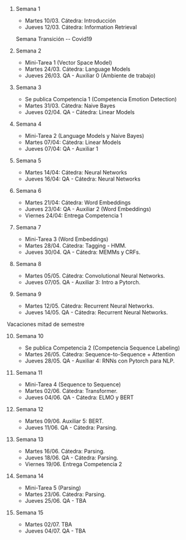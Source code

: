 

1. Semana 1
	
   * Martes 10/03. Cátedra: Introducción
   * Jueves 12/03. Cátedra: Information Retrieval
   
   Semana Transición -- Covid19
   
2. Semana 2
     * Mini-Tarea 1 (Vector Space Model)	 	
     * Martes 24/03. Cátedra: Language Models
     * Jueves 26/03.  QA - Auxiliar 0  (Ambiente de trabajo)  

3. Semana 3
    * Se publica Competencia 1 (Competencia Emotion Detection)
    * Martes 31/03. Cátedra: Naive Bayes
    * Jueves 02/04. QA - Cátedra:  Linear Models

4. Semana 4
     * Mini-Tarea 2 (Language Models y Naive Bayes)		
     * Martes 07/04: Cátedra:  Linear Models	 	
     * Jueves 07/04: QA -  Auxiliar 1
   

5. Semana 5

     * Martes 14/04: Cátedra:  Neural Networks
     * Jueves 16/04: QA - Cátedra: Neural Networks


6. Semana 6

     * Martes 21/04:  Cátedra: Word Embeddings 
     * Jueves 23/04:  QA - Auxiliar 2 (Word Embeddings) 
     * Viernes 24/04: Entrega Competencia 1

7. Semana 7
     * Mini-Tarea 3 (Word Embeddings)
     * Martes 28/04. Cátedra:  Tagging - HMM.  
     * Jueves 30/04. QA - Cátedra:  MEMMs y CRFs. 

8. Semana 8

     * Martes 05/05. Cátedra: Convolutional Neural Networks.
     * Jueves 07/05. QA - Auxiliar 3: Intro a Pytorch. 

9. Semana 9
     * Martes 12/05. Cátedra:  Recurrent Neural Networks. 
     * Jueves 14/05. QA - Cátedra:  Recurrent Neural Networks. 

Vacaciones mitad de semestre

10. Semana 10
      * Se publica Competencia 2 (Competencia Sequence Labeling) 
      * Martes 26/05.  Cátedra: Sequence-to-Sequence + Attention
      * Jueves 28/05.  QA - Auxiliar 4: RNNs con Pytorch para NLP.
11. Semana 11
      * Mini-Tarea 4 (Sequence to Sequence)
      * Martes 02/06. Cátedra: Transformer.  
      * Jueves 04/06. QA - Cátedra: ELMO y BERT

12. Semana 12

      * Martes 09/06. Auxiliar 5: BERT.    
      * Jueves 11/06. QA - Cátedra: Parsing.     

13. Semana 13

      * Martes 16/06. Cátedra: Parsing.  
      * Jueves 18/06. QA - Cátedra: Parsing. 
      * Viernes 19/06. Entrega Competencia 2

14. Semana 14
      * Mini-Tarea 5 (Parsing)
      * Martes 23/06. Cátedra: Parsing. 
      * Jueves 25/06. QA - TBA
      
15. Semana 15

      * Martes 02/07. TBA
      * Jueves 04/07. QA - TBA      
      
       



